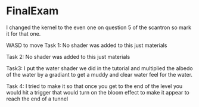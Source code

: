 # FinalExam
 
 I changed the kernel to the even one on question 5 of the scantron so mark it for that one. 
 
 
 WASD to move
 Task 1:
 No shader was added to this just materials
 
 Task 2:
 No shader was added to this just materials
 
 Task3:
 I put the water shader we did in the tutorial and multiplied the albedo of the water by a gradiant to get a muddy and clear water feel for the water.


Task 4: 
I tried to make it so that once you get to the end of the level you would hit a trigger that would turn on the bloom effect to make it appear to reach the end of a tunnel
